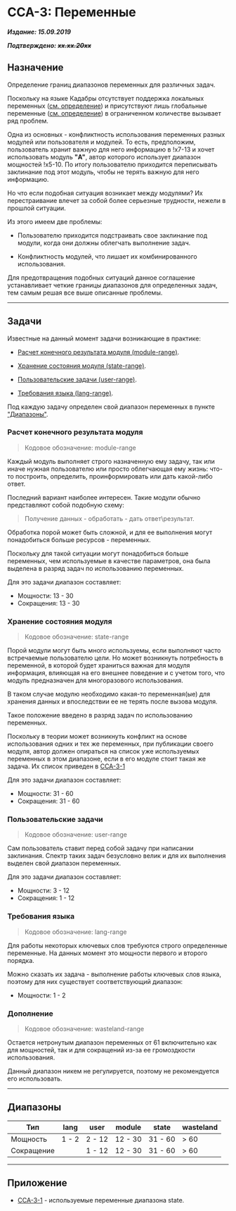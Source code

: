 # CCA-3: Переменные #

***Издание: 15.09.2019***

***Подтверждено: ~~xx.xx.20xx~~***

## Назначение ##

Определение границ диапазонов переменных для различных задач.

Поскольку на языке Кадабры отсутствует поддержка локальных переменных ([см. определение](https://ru.wikipedia.org/wiki/Локальная_переменная)) и присутствуют лишь глобальные переменные ([см. определение](https://ru.wikipedia.org/wiki/Глобальная_переменная)) в ограниченном количестве вызывает ряд проблем.

Одна из основных - конфликтность использования переменных разных модулей или пользователя и модулей. То есть, предположим, пользователь хранит важную для него информацию в !x7-13 и хочет использовать модуль **"A"**, автор которого использует диапазон мощностей !х5-10. По итогу пользователю приходится переписывать заклинание под этот модуль, чтобы не терять важную для него информацию.

Но что если подобная ситуация возникает между модулями? Их перестраивание влечет за собой более серьезные трудности, нежели в прошлой ситуации.

Из этого имеем две проблемы:

* Пользователю приходится подстраивать свое заклинание под модули, когда они должны облегчать выполнение задач.

* Конфликтность модулей, что лишает их комбинированного использования.

Для предотвращения подобных ситуаций данное соглашение устанавливает четкие границы диапазонов для определенных задач, тем самым решая все выше описанные проблемы.

***

## Задачи ##

Известные на данный момент задачи возникающие в практике:

* [Расчет конечного результата модуля (module-range)](#Расчет-конечного-результата-модуля).

* [Хранение состояния модуля (state-range)](#Хранение-состояния-модуля).

* [Пользовательские задачи (user-range)](#Пользовательские-задачи).

* [Требования языка (lang-range)](#Требования-языка).

Под каждую задачу определен свой диапазон переменных в пункте ["Диапазоны"](#Диапазоны).

### **Расчет конечного результата модуля** ###

>Кодовое обозначение: module-range

Каждый модуль выполняет строго назначенную ему задачу, так или иначе нужная пользователю или просто облегчающая ему жизнь: что-то построить, определить, проинформировать или дать какой-либо ответ.

Последний вариант наиболее интересен. Такие модули обычно представляют собой подобную схему:

> Получение данных - обработать - дать ответ\\результат.

Обработка порой может быть сложной, и для ее выполнения могут понадобиться больше ресурсов - переменных.

Поскольку для такой ситуации могут понадобиться больше переменных, чем используемые в качестве параметров, она была выделена в разряд задач по использованию переменных.

Для это задачи диапазон составляет:

* Мощности: 13 - 30
* Сокращения: 13 - 30

### **Хранение состояния модуля** ###

>Кодовое обозначение: state-range

Порой модули могут быть много используемы, если выполняют часто встречаемые пользователю цели. Но может возникнуть потребность в переменной, в которой будет храниться важная для модуля информация, влияющая на его внешнее поведение и с учетом того, что модуль предназначен для многоразового использования.

В таком случае модулю необходимо какая-то переменная(ые) для хранения данных и впоследствии ее не терять после вызова модуля.

Такое положение введено в разряд задач по использованию переменных.

Поскольку в теории может возникнуть конфликт на основе использования одних и тех же переменных, при публикации своего модуля, автор должен опираться на список уже используемых переменных в этом диапазоне, если в его модуле стоит такая же задача. Их список приведен в [CCA-3-1](CCA-3-1.md)

Для это задачи диапазон составляет:

* Мощности: 31 - 60
* Сокращения: 31 - 60

### **Пользовательские задачи** ###

>Кодовое обозначение: user-range

Сам пользователь ставит перед собой задачу при написании заклинания. Спектр таких задач безусловно велик и для их выполнения выделен свой диапазон переменных.

Для это задачи диапазон составляет:

* Мощности: 3 - 12
* Сокращения: 1 - 12

### **Требования языка** ###

>Кодовое обозначение: lang-range

Для работы некоторых ключевых слов требуются строго определенные переменные. На данных момент это мощности первого и второго порядка.

Можно сказать их задача - выполнение работы ключевых слов языка, поэтому для них существует соответствующий диапазон:

* Мощности: 1 - 2

### **Дополнение** ###

>Кодовое обозначение: wasteland-range

Остается нетронутым диапазон переменных от 61 включительно как для мощностей, так и для сокращений из-за ее громоздкости использования.

Данный диапазон никем не регулируется, поэтому не рекомендуется его использовать.

***

## Диапазоны ##

|    Тип    |  lang     |  user     |  module   |  state    | wasteland |
|-----------|-----------|-----------|-----------|-----------|-----------|
| Мощность  |  1 - 2    |  2 - 12   |  12 - 30  |  31 - 60  | > 60      |
| Сокращение|           |  1 - 12   |  12 - 30  |  31 - 60  | > 60      |

***

## Приложение ##

* [CCA-3-1](CCA-3-1.md) - используемые переменные диапазона state.
